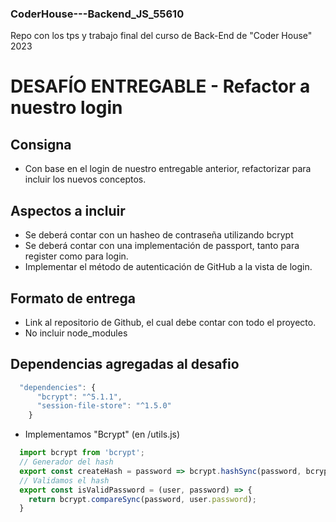 ### CoderHouse---Backend_JS_55610
Repo con los tps y trabajo final del curso de Back-End de "Coder House" 2023

# DESAFÍO ENTREGABLE - Refactor a nuestro login
## Consigna
- Con base en el login de nuestro entregable anterior, refactorizar para incluir los nuevos conceptos.

## Aspectos a incluir
- Se deberá contar con un hasheo de contraseña utilizando bcrypt
- Se deberá contar con una implementación de passport, tanto para register como para login.
- Implementar el método de autenticación de GitHub a la vista de login.

## Formato de entrega
- Link al repositorio de Github, el cual debe contar con todo el proyecto.
- No incluir node_modules

## Dependencias agregadas al desafio

```javascript
  "dependencies": {
      "bcrypt": "^5.1.1",
      "session-file-store": "^1.5.0"
    }
```

- Implementamos "Bcrypt" (en /utils.js)
```javascript
  import bcrypt from 'bcrypt';
  // Generador del hash
  export const createHash = password => bcrypt.hashSync(password, bcrypt.genSaltSync(10));
  // Validamos el hash
  export const isValidPassword = (user, password) => {
    return bcrypt.compareSync(password, user.password);
  }   
```


